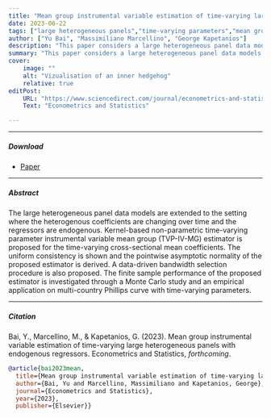 ```yaml
---
title: "Mean group instrumental variable estimation of time-varying large heterogeneous panels with endogenous regressors" 
date: 2023-06-22
tags: ["large heterogeneous panels","time-varying parameters","mean group estimator"]
author: ["Yu Bai", "Massimiliano Marcellino", "George Kapetanios"]
description: "This paper considers a large heterogeneous panel data models with time-varying parameters and endogenous regressors. Published in the Econometrics and Statistics, forthcoming." 
summary: "This paper considers a large heterogeneous panel data models with time-varying parameters and endogenous regressors. Kernel-based non-parametric time-varying parameter instrumental variable mean group (TVP-IV-MG) estimator is proposed for the time-varying cross-sectional mean coefficients. " 
cover:
    image: ""
    alt: "Vizualisation of an inner hedgehog"
    relative: true
editPost:
    URL: "https://www.sciencedirect.com/journal/econometrics-and-statistics"
    Text: "Econometrics and Statistics"

---
```


---

##### Download

+ [Paper](https://www.sciencedirect.com/science/article/abs/pii/S2452306223000412)

---

##### Abstract

The large heterogeneous panel data models are extended to the setting where the heterogenous coefficients are changing over time and the regressors are endogenous. Kernel-based non-parametric time-varying parameter instrumental variable mean group (TVP-IV-MG) estimator is proposed for the time-varying cross-sectional mean coefficients. The uniform consistency is shown and the pointwise asymptotic normality of the proposed estimator is derived. A data-driven bandwidth selection procedure is also proposed. The finite sample performance of the proposed estimator is investigated through a Monte Carlo study and an empirical application on multi-country Phillips curve with time-varying parameters.

---

##### Citation

Bai, Y., Marcellino, M., & Kapetanios, G. (2023). Mean group instrumental variable estimation of time-varying large heterogeneous panels with endogenous regressors. Econometrics and Statistics, *forthcoming*.


```BibTeX
@article{bai2023mean,
  title={Mean group instrumental variable estimation of time-varying large heterogeneous panels with endogenous regressors},
  author={Bai, Yu and Marcellino, Massimiliano and Kapetanios, George},
  journal={Econometrics and Statistics},
  year={2023},
  publisher={Elsevier}}
```

